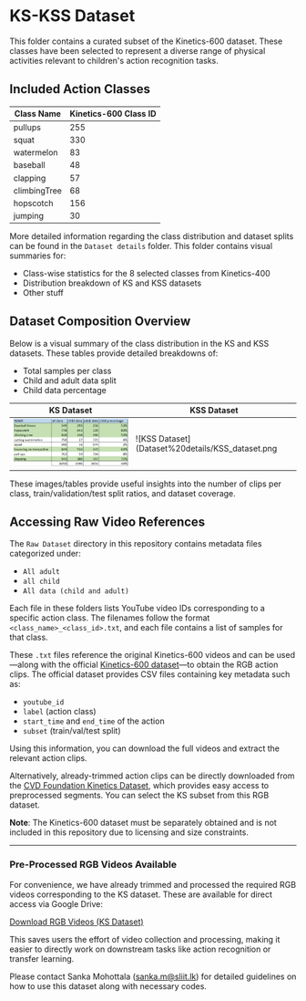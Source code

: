 # KS-KSS Dataset

This folder contains a curated subset of the Kinetics-600 dataset. These classes have been selected to represent a diverse range of physical activities relevant to children's action recognition tasks.

## Included Action Classes

| Class Name      | Kinetics-600 Class ID |
|-----------------|------------------------|
| pullups         | 255                    |
| squat           | 330                    |
| watermelon      | 83                     |
| baseball        | 48                     |
| clapping        | 57                     |
| climbingTree    | 68                     |
| hopscotch       | 156                    |
| jumping         | 30                     |

More detailed information regarding the class distribution and dataset splits can be found in the `Dataset details` folder. This folder contains visual summaries for:

- Class-wise statistics for the 8 selected classes from Kinetics-400
- Distribution breakdown of KS and KSS datasets
- Other stuff

## Dataset Composition Overview

Below is a visual summary of the class distribution in the KS and KSS datasets. These tables provide detailed breakdowns of:

- Total samples per class
- Child and adult data split
- Child data percentage

| KS Dataset | KSS Dataset |
|------------|-------------|
| ![KS Dataset](Dataset%20details/KS_dataset.png) | ![KSS Dataset](Dataset%20details/KSS_dataset.png |

These images/tables provide useful insights into the number of clips per class, train/validation/test split ratios, and dataset coverage.

## Accessing Raw Video References

The `Raw Dataset` directory in this repository contains metadata files categorized under:

- `All adult`
- `all child`
- `All data (child and adult)`

Each file in these folders lists YouTube video IDs corresponding to a specific action class. The filenames follow the format `<class_name>_<class_id>.txt`, and each file contains a list of samples for that class.

These `.txt` files reference the original Kinetics-600 videos and can be used—along with the official [Kinetics-600 dataset](https://github.com/cvdfoundation/kinetics-dataset)—to obtain the RGB action clips. The official dataset provides CSV files containing key metadata such as:

- `youtube_id`
- `label` (action class)
- `start_time` and `end_time` of the action
- `subset` (train/val/test split)

Using this information, you can download the full videos and extract the relevant action clips.

Alternatively, already-trimmed action clips can be directly downloaded from the [CVD Foundation Kinetics Dataset](https://github.com/cvdfoundation/kinetics-dataset), which provides easy access to preprocessed segments. You can select the KS subset from this RGB dataset.


**Note**: The Kinetics-600 dataset must be separately obtained and is not included in this repository due to licensing and size constraints.

---

### Pre-Processed RGB Videos Available

For convenience, we have already trimmed and processed the required RGB videos corresponding to the KS dataset. These are available for direct access via Google Drive:

[Download RGB Videos (KS Dataset)](https://drive.google.com/drive/folders/1CaeN2eee1TLbrFxCGEdWhGis-AaZXvD7?usp=sharing)

This saves users the effort of video collection and processing, making it easier to directly work on downstream tasks like action recognition or transfer learning.






Please contact Sanka Mohottala (sanka.m@sliit.lk) for detailed guidelines on how to use this dataset along with necessary codes.
